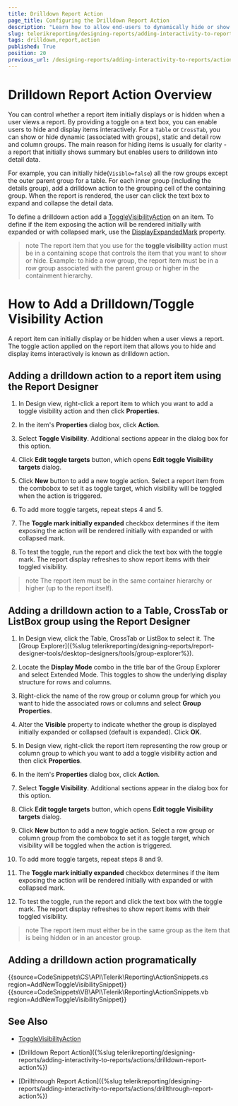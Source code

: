 ```yaml
---
title: Drilldown Report Action
page_title: Configuring the Drilldown Report Action 
description: "Learn how to allow end-users to dynamically hide or show report content through the Drilldown Interactive Report Action."
slug: telerikreporting/designing-reports/adding-interactivity-to-reports/actions/drilldown-report-action
tags: drilldown,report,action
published: True
position: 20
previous_url: /designing-reports/adding-interactivity-to-reports/actions/how-to/how-to-add-a-drilldown-toggle-visibility-action, /designing-reports-interactivity-drill-down, /designing-reports-interactivity-how-to-add-drilldown-action 
---
```


# Drilldown Report Action Overview

You can control whether a report item initially displays or is hidden when a user views a report. By providing a toggle on a text box, you can enable users to hide and display items interactively. For a `Table` or `CrossTab`, you can show or hide dynamic (associated with groups), static and detail row and column groups. The main reason for hiding items is usually for clarity - a report that initially shows summary but enables users to drilldown into detail data. 

For example, you can initially hide(`Visible=false`) all the row groups except the outer parent group for a table. For each inner group (including the details group), add a drilldown action to the grouping cell of the containing group. When the report is rendered, the user can click the text box to expand and collapse the detail data. 

To define a drilldown action add a [ToggleVisibilityAction](/api/Telerik.Reporting.ToggleVisibilityAction) on an item. To define if the item exposing the action will be rendered initially with expanded or with collapsed mark, use the [DisplayExpandedMark](/api/Telerik.Reporting.ToggleVisibilityAction#Telerik_Reporting_ToggleVisibilityAction_DisplayExpandedMark) property. 

>note The report item that you use for the __toggle visibility__ action must be in a containing scope that controls the item that you want to show or hide. Example: to hide a row group, the report item must be in a row group associated with the parent group or higher in the containment hierarchy. 

# How to Add a Drilldown/Toggle Visibility Action

A report item can initially display or be hidden when a user views a report. The toggle action applied on the report item that allows you to hide and display items interactively is known as drilldown action.

## Adding a drilldown action to a report item using the Report Designer

1. In Design view, right-click a report item to which you want to add a toggle visibility action and then click __Properties__.

1. In the item's __Properties__  dialog box, click __Action__.

1. Select __Toggle Visibility__. Additional sections appear in the dialog box for this option.

1. Click __Edit toggle targets__  button, which opens __Edit toggle Visibility targets__  dialog.

1. Click __New__  button to add a new toggle action. Select a report item from the combobox to set it as toggle target, which visibility will be toggled when the action is triggered.

1. To add more toggle targets, repeat steps 4 and 5.

1. The __Toggle mark initially expanded__  checkbox determines if the item exposing the action will be rendered initially with expanded or with collapsed mark.

1. To test the toggle, run the report and click the text box with the toggle mark. The report display refreshes to show report items with their toggled visibility.

>note The report item must be in the same container hierarchy or higher (up to the report itself).


## Adding a drilldown action to a Table, CrossTab or ListBox group using the Report Designer

1. In Design view, click the Table, CrossTab or ListBox to select it. The [Group Explorer]({%slug telerikreporting/designing-reports/report-designer-tools/desktop-designers/tools/group-explorer%}).

1. Locate the __Display Mode__  combo in the title bar of the Group Explorer and select Extended Mode. This toggles to show the underlying display structure for rows and columns.

1. Right-click the name of the row group or column group for which you want to hide the associated rows or columns and select __Group Properties__.

1. Alter the __Visible__  property to indicate whether the group is displayed initially expanded or collapsed (default is expanded). Click __OK__.

1. In Design view, right-click the report item representing the row group or column group to which you want to add a toggle visibility action and then click __Properties__.

1. In the item's __Properties__  dialog box, click __Action__.

1. Select __Toggle Visibility__. Additional sections appear in the dialog box for this option.

1. Click __Edit toggle targets__  button, which opens __Edit toggle Visibility targets__  dialog.

1. Click __New__  button to add a new toggle action. Select a row group or column group from the combobox to set it as toggle target, which visibility will be toggled when the action is triggered.

1. To add more toggle targets, repeat steps 8 and 9.

1. The __Toggle mark initially expanded__  checkbox determines if the item exposing the action will be rendered initially with expanded or with collapsed mark.

1. To test the toggle, run the report and click the text box with the toggle mark. The report display refreshes to show report items with their toggled visibility.

>note The report item must either be in the same group as the item that is being hidden or in an ancestor group.


## Adding a drilldown action programatically

{{source=CodeSnippets\CS\API\Telerik\Reporting\ActionSnippets.cs region=AddNewToggleVisibilitySnippet}}
{{source=CodeSnippets\VB\API\Telerik\Reporting\ActionSnippets.vb region=AddNewToggleVisibilitySnippet}}


## See Also

 * [ToggleVisibilityAction](/api/Telerik.Reporting.ToggleVisibilityAction)
 
 * [Drilldown Report Action]({%slug telerikreporting/designing-reports/adding-interactivity-to-reports/actions/drilldown-report-action%})

 * [Drillthrough Report Action]({%slug telerikreporting/designing-reports/adding-interactivity-to-reports/actions/drillthrough-report-action%})
